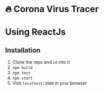 # :fire: Corona Virus Tracer 

# Using ReactJs

## Installation

1. Clone the repo and `cd` into it
1. `npm build`
1. `npm test`
1. `npm start` 
1. Visit `localhost:3000` in your browser



